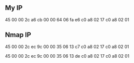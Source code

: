 ## My IP
45 00 00 2c 
a6 cb 00 00 
64 06 fa e6 
c0 a8 02 17 
c0 a8 02 01 

## Nmap IP
45 00 00 2c 
ec 9c 00 00 
35 06 13 c7 
c0 a8 02 17 
c0 a8 02 01 

45 00 00 2c 
ec 9c 00 00 
35 06 13 de 
c0 a8 02 17 
c0 a8 02 01 
